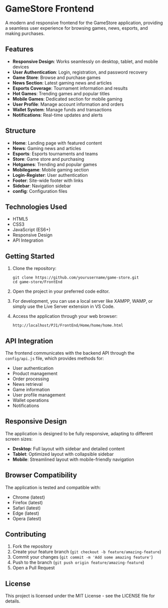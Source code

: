 # GameStore Frontend

A modern and responsive frontend for the GameStore application, providing a seamless user experience for browsing games, news, esports, and making purchases.

## Features

- **Responsive Design**: Works seamlessly on desktop, tablet, and mobile devices
- **User Authentication**: Login, registration, and password recovery
- **Game Store**: Browse and purchase games
- **News Section**: Latest gaming news and articles
- **Esports Coverage**: Tournament information and results
- **Hot Games**: Trending games and popular titles
- **Mobile Games**: Dedicated section for mobile gaming
- **User Profile**: Manage account information and orders
- **Wallet System**: Manage funds and transactions
- **Notifications**: Real-time updates and alerts

## Structure

- **Home**: Landing page with featured content
- **News**: Gaming news and articles
- **Esports**: Esports tournaments and teams
- **Store**: Game store and purchasing
- **Hotgames**: Trending and popular games
- **Mobilegame**: Mobile gaming section
- **Login-Register**: User authentication
- **Footer**: Site-wide footer with links
- **Sidebar**: Navigation sidebar
- **config**: Configuration files

## Technologies Used

- HTML5
- CSS3
- JavaScript (ES6+)
- Responsive Design
- API Integration

## Getting Started

1. Clone the repository:
   ```
   git clone https://github.com/yourusername/game-store.git
   cd game-store/FrontEnd
   ```

2. Open the project in your preferred code editor.

3. For development, you can use a local server like XAMPP, WAMP, or simply use the Live Server extension in VS Code.

4. Access the application through your web browser:
   ```
   http://localhost/PJ1/FrontEnd/Home/home/home.html
   ```

## API Integration

The frontend communicates with the backend API through the `config/api.js` file, which provides methods for:

- User authentication
- Product management
- Order processing
- News retrieval
- Game information
- User profile management
- Wallet operations
- Notifications

## Responsive Design

The application is designed to be fully responsive, adapting to different screen sizes:

- **Desktop**: Full layout with sidebar and detailed content
- **Tablet**: Optimized layout with collapsible sidebar
- **Mobile**: Streamlined layout with mobile-friendly navigation

## Browser Compatibility

The application is tested and compatible with:

- Chrome (latest)
- Firefox (latest)
- Safari (latest)
- Edge (latest)
- Opera (latest)

## Contributing

1. Fork the repository
2. Create your feature branch (`git checkout -b feature/amazing-feature`)
3. Commit your changes (`git commit -m 'Add some amazing feature'`)
4. Push to the branch (`git push origin feature/amazing-feature`)
5. Open a Pull Request

## License

This project is licensed under the MIT License - see the LICENSE file for details. 